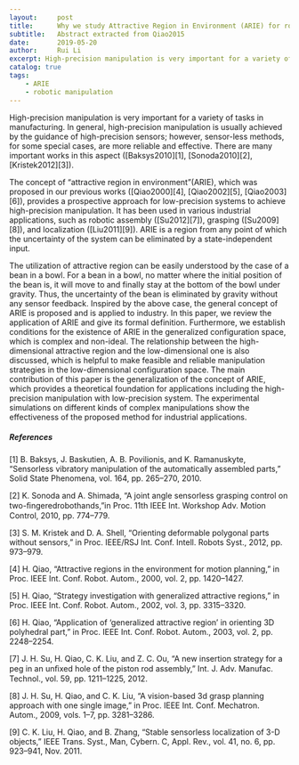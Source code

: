 ```yaml
---
layout:     post
title:      Why we study Attractive Region in Environment (ARIE) for robotic manipulation
subtitle:   Abstract extracted from Qiao2015
date:       2019-05-20
author:     Rui Li
excerpt: High-precision manipulation is very important for a variety of tasks in manufacturing. In general, high-precision manipulation is usually achieved by the guidance of high-precision sensors; however, sensor-less methods, for some special cases, are more reliable and effective. 
catalog: true
tags:
    - ARIE
    - robotic manipulation
---
```


High-precision manipulation is very important for a variety of tasks in manufacturing. In general, high-precision manipulation is usually achieved by the guidance of high-precision sensors; however, sensor-less methods, for some special cases, are more reliable and effective. There are many important works in this aspect ([Baksys2010][1], [Sonoda2010][2], [Kristek2012][3]). 

The concept of “attractive region in environment”(ARIE), which was proposed in our previous works ([Qiao2000][4], [Qiao2002][5], [Qiao2003][6]), provides a prospective approach for low-precision systems to achieve high-precision manipulation. It has been used in various industrial applications, such as robotic assembly ([Su2012][7]), grasping ([Su2009][8]), and localization ([Liu2011][9]). ARIE is a region from any point of which the uncertainty of the system can be eliminated by a state-independent input.

The utilization of attractive region can be easily understood by the case of a bean in a bowl. For a bean in a bowl, no matter where the initial position of the bean is, it will move to and finally stay at the bottom of the bowl under gravity. Thus, the uncertainty of the bean is eliminated by gravity without any sensor feedback. Inspired by the above case, the general concept of ARIE is proposed and is applied to industry. In this paper, we review the application of ARIE and give its formal definition. Furthermore, we establish conditions for the existence of ARIE in the generalized configuration space, which is complex and non-ideal. The relationship between the high-dimensional attractive region and the low-dimensional one is also discussed, which is helpful to make feasible and reliable manipulation strategies in the low-dimensional configuration space. The main contribution of this paper is the generalization of the concept of ARIE, which provides a theoretical foundation for applications including the high-precision manipulation with low-precision system. The experimental simulations on different kinds of complex manipulations show the effectiveness of the proposed method for industrial applications.



##### References

[1] B. Baksys, J. Baskutien, A. B. Povilionis, and K. Ramanuskyte, “Sensorless vibratory manipulation of the automatically assembled parts,” Solid State Phenomena, vol. 164, pp. 265–270, 2010. 

[2] K. Sonoda and A. Shimada, “A joint angle sensorless grasping control on two-ﬁngeredrobothands,”in Proc. 11th IEEE Int. Workshop Adv. Motion Control, 2010, pp. 774–779. 

[3]  S. M. Kristek and D. A. Shell, “Orienting deformable polygonal parts without sensors,” in Proc. IEEE/RSJ Int. Conf. Intell. Robots Syst., 2012, pp. 973–979. 

[4] H. Qiao, “Attractive regions in the environment for motion planning,” in Proc. IEEE Int. Conf. Robot. Autom., 2000, vol. 2, pp. 1420–1427. 

[5] H. Qiao, “Strategy investigation with generalized attractive regions,” in Proc. IEEE Int. Conf. Robot. Autom., 2002, vol. 3, pp. 3315–3320. 

[6] H. Qiao, “Application of ‘generalized attractive region’ in orienting 3D polyhedral part,” in Proc. IEEE Int. Conf. Robot. Autom., 2003, vol. 2, pp. 2248–2254. 

[7] J. H. Su, H. Qiao, C. K. Liu, and Z. C. Ou, “A new insertion strategy for a peg in an unﬁxed hole of the piston rod assembly,” Int. J. Adv. Manufac. Technol., vol. 59, pp. 1211–1225, 2012. 

[8]  J. H. Su, H. Qiao, and C. K. Liu, “A vision-based 3d grasp planning approach with one single image,” in Proc. IEEE Int. Conf. Mechatron. Autom., 2009, vols. 1–7, pp. 3281–3286. 

[9] C. K. Liu, H. Qiao, and B. Zhang, “Stable sensorless localization of 3-D objects,” IEEE Trans. Syst., Man, Cybern. C, Appl. Rev., vol. 41, no. 6, pp. 923–941, Nov. 2011. 